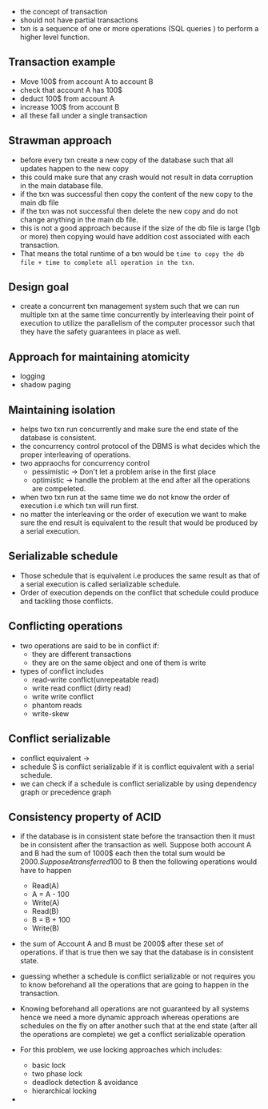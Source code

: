 - the concept of transaction 
- should not have partial transactions 
- txn is a sequence of one or more operations (SQL queries ) to perform a higher level function.

## Transaction example 
- Move  100$ from account A to account B 
- check that account A has 100$
- deduct 100$ from account A 
- increase 100$ from account B
- all these fall under a single transaction

## Strawman approach 
- before every txn create a new copy of the database such that all updates happen to the new copy 
- this could make sure that any crash would not result in data corruption in the main database file.
- if the txn was successful then copy the content of the new copy to the main db file 
- if the txn was not successful then delete the new copy and  do not change anything in the main db file. 
- this is not a good approach because if the size of the db file is large (1gb or more) then copying would have addition cost associated with each transaction. 
- That means the total runtime of a txn would be `time to copy the db file + time to complete all operation in the txn`.

## Design goal 
- create a concurrent txn management system such that we can run multiple txn at the same time concurrently by interleaving their point of execution to utilize the parallelism of the computer processor such that they have the safety guarantees in place as well.


## Approach for maintaining atomicity
- logging
- shadow paging

## Maintaining isolation
- helps two txn run concurrently and make sure the end state of the database is consistent.
- the concurrency control protocol of the DBMS is what decides which the proper interleaving of operations. 
- two appraochs for concurrency control 
	- pessimistic  -> Don't let a problem arise in the first place
	- optimistic -> handle the problem at the end after all the operations are compeleted.
- when two txn run at the same time we do not know the order of execution i.e which txn will run first.
- no matter the interleaving or the order of execution we want to make sure the end result is equivalent to the result that would be produced by a serial execution.

## Serializable schedule
- Those schedule that is equivalent i.e produces the same result as that of a serial execution is called serializable schedule.
- Order of execution depends on the conflict that schedule could produce and tackling those conflicts.

## Conflicting operations
- two operations are said to be in conflict if:
	- they are different transactions
	- they are on the same object and one of them is write
- types of conflict includes
	- read-write conflict(unrepeatable read)
	- write read conflict (dirty read)
	- write write conflict
	- phantom reads 
	- write-skew


## Conflict serializable
- conflict equivalent -> 
- schedule S is conflict serializable if it is conflict equivalent with a serial schedule.
- we can check if a schedule is conflict serializable by using dependency graph or precedence graph

## Consistency property of ACID 
- if the database is in consistent state before the transaction then it must be in consistent after the transaction as well. Suppose both account A and B had the sum of 1000$ each then the total sum would be 2000$. Suppose A transferred 100$ to B then the following operations would have to happen
	-  Read(A)
	- A = A - 100
	- Write(A)
	- Read(B)
	- B = B + 100
	- Write(B)
- the sum of Account A and B must be 2000$ after these set of operations. if that is true then we say that the database is in consistent state. 

- guessing whether a schedule is conflict serializable or not requires you to know beforehand all the operations that are going to happen in the transaction.
- Knowing beforehand all operations are not guaranteed by all systems hence we need a more dynamic approach whereas operations are schedules on the fly on after another such that at the end state (after all the operations are complete) we get a conflict serializable operation

- For this problem, we use locking approaches which includes:
	- basic lock
	- two phase lock
	- deadlock detection & avoidance
	- hierarchical locking
- 